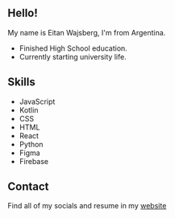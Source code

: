 ## Hello!

My name is Eitan Wajsberg, I'm from Argentina.

* Finished High School education.
* Currently starting university life.

## Skills

* JavaScript
* Kotlin
* CSS
* HTML
* React
* Python
* Figma
* Firebase

## Contact

Find all of my socials and resume in my [website](https://eitan-wajsberg.web.app/)

<!--
**Eitan-W/Eitan-W** is a ✨ _special_ ✨ repository because its `README.md` (this file) appears on your GitHub profile.

Here are some ideas to get you started:

- 🔭 I’m currently working on ...
- 🌱 I’m currently learning ...
- 👯 I’m looking to collaborate on ...
- 🤔 I’m looking for help with ...
- 💬 Ask me about ...
- 📫 How to reach me: ...
- 😄 Pronouns: ...
- ⚡ Fun fact: ...
-->
